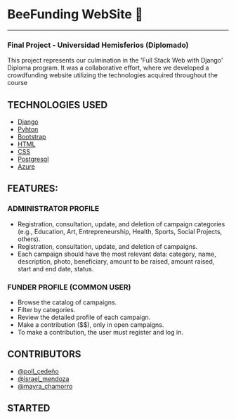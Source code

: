 # BeeFunding WebSite 🚀
<hr />

### Final Project - Universidad Hemisferios (Diplomado)

This project represents our culmination in the 'Full Stack Web with Django' Diploma program. It was a collaborative effort, where we developed a crowdfunding website utilizing the technologies acquired throughout the course

## TECHNOLOGIES USED

- [Django](https://www.djangoproject.com/)
- [Pyhton](https://www.python.org/)
- [Bootstrap](https://getbootstrap.com/)
- [HTML](https://developer.mozilla.org/es/docs/Web/HTML)
- [CSS](https://developer.mozilla.org/es/docs/Web/CSS)
- [Postgresql](https://www.postgresql.org/)
- [Azure](https://azure.microsoft.com/es-es/)

## FEATURES:
### ADMINISTRATOR PROFILE
- Registration, consultation, update, and deletion of campaign categories (e.g., Education, Art, Entrepreneurship, Health, Sports, Social Projects, others).
- Registration, consultation, update, and deletion of campaigns.
- Each campaign should have the most relevant data: category, name, description, photo, beneficiary, amount to be raised, amount raised, start and end date, status.

### FUNDER PROFILE (COMMON USER)
- Browse the catalog of campaigns.
- Filter by categories.
- Review the detailed profile of each campaign.
- Make a contribution ($$), only in open campaigns.
- To make a contribution, the user must register and log in.

## CONTRIBUTORS

- [@poll_cedeño](https://github.com/pollct) 
- [@israel_mendoza](https://github.com/ChaeMendoza) 
- [@mayra_chamorro](https://github.com/)

## STARTED
